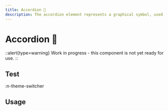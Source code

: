 ```yaml
---
title: Accordion 🔴
description: The accordion element represents a graphical symbol, used to represent a concept or object in a graphical user interface.
---
```


# Accordion 🔴

::alert{type=warning}
Work in progress - this component is not yet ready for use.
::

## Test

:n-theme-switcher

## Usage
